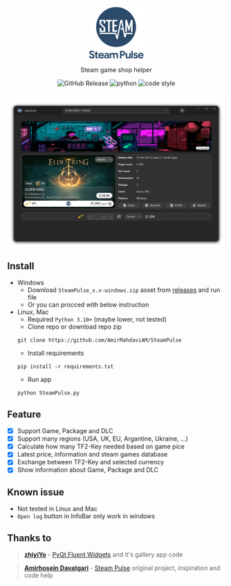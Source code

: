 <p align="center">
  <img width="25%" align="center" src="steampulse/resource/vector/logo_splash.svg" alt="logo">
</p>
<p align="center">
  Steam game shop helper
</p>

<p align="center">
  <img alt="GitHub Release" src="https://img.shields.io/github/v/release/AmirMahdaviAM/SteamPulse">
  <img alt="python" src="https://img.shields.io/badge/python-v3.10.6+-blue.svg">
  <img alt="code style" src="https://img.shields.io/badge/code%20style-black-black.svg">
</p>

##
<p align="center">
  <img align="center" src="image/home.png">
</p>

## Install
- Windows
  - Download `SteamPulse_x.x-windows.zip` asset from [releases](https://github.com/AmirMahdaviAM/SteamPulse/releases) and run file
  - Or you can procced with below instruction
- Linux, Mac
  - Required `Python 3.10+` (maybe lower, not tested)
  - Clone repo or download repo zip
  ```shell
  git clone https://github.com/AmirMahdaviAM/SteamPulse
  ```
  - Install requirements
  ```shell
  pip install -r requirements.txt
  ```
  - Run app
  ```shell
  python SteamPulse.py
  ```

## Feature
- [x] Support Game, Package and DLC
- [x] Support many regions (USA, UK, EU, Argantine, Ukraine, ...)
- [x] Calculate how many TF2-Key needed based on game pice
- [x] Latest price, information and steam games database
- [x] Exchange between TF2-Key and selected currency
- [x] Show information about Game, Package and DLC

## Known issue
- Not tested in Linux and Mac
- `Open log` button in InfoBar only work in windows

## Thanks to

> [**zhiyiYo**](https://github.com/zhiyiYo) - [PyQt Fluent Widgets](https://github.com/zhiyiYo/PyQt-Fluent-Widgets) and it's gallery app code

> [**Amirhosein Davatgari**](https://github.com/amirhoseindavat) - [Steam Pulse](https://github.com/amirhoseindavat/SteamPulse) original project, inspiration and code help
